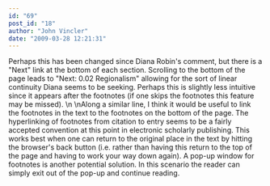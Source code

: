 ```yaml
---
id: "69"
post_id: "18"
author: "John Vincler"
date: "2009-03-28 12:21:31"
---
```

Perhaps this has been changed since Diana Robin's comment, but there is a "Next" link at the bottom of each section. Scrolling to the bottom of the page leads to "Next: 0.02 Regionalism" allowing for the sort of linear continuity Diana seems to be seeking. Perhaps this is slightly less intuitive since it appears after the footnotes (if one skips the footnotes this feature may be missed). \n\nAlong a similar line, I think it would be useful to link the footnotes in the text to the footnotes on the bottom of the page. The hyperlinking of footnotes from citation to entry seems to be a fairly accepted convention at this point in electronic scholarly publishing. This works best when one can return to the original place in the text by hitting the browser's back button (i.e. rather than having this return to the top of the page and having to work your way down again). A pop-up window for footnotes is another potential solution. In this scenario the reader can simply exit out of the pop-up and continue reading.
